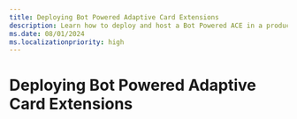 ```yaml
---
title: Deploying Bot Powered Adaptive Card Extensions
description: Learn how to deploy and host a Bot Powered ACE in a production hosting environment like Microsoft Azure
ms.date: 08/01/2024
ms.localizationpriority: high
---
```

# Deploying Bot Powered Adaptive Card Extensions